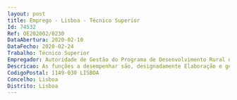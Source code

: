 ```yaml
--- 
layout: post
title: Emprego - Lisboa - Técnico Superior
Id: 74532
Ref: OE202002/0230
DataAbertura: 2020-02-10
DataFecho: 2020-02-24
Trabalho: Técnico Superior
Empregador: Autoridade de Gestão do Programa de Desenvolvimento Rural do Continente 2020
Descricao: As funções a desempenhar são, designadamente Elaboração e gestão do orçamento da AG, propondo as alterações orçamentais adequadas Acompanhamento da execução material, contabilística e financeira de projetos cofinanciados, nomeadamente o tratamento, contabilização, e lançamento das diversas fases da despesa e receito do orçamento do projeto Registo e análise dos movimentos contabilísticos no sistema de informação da área administrativa e financeira da AG Acompanhamento da execução material e financeira de contratos  Colaboração na elaboração de processos de compras de bens e serviços no âmbito da utilização da Agência Nacional de Compras Públicas (ANCP) e da plataforma de compras públicas eletrónicas Reporting — Acompanhamento de relatórios de gestão corrente e envio desta documentação para as entidades Oficiais  Balanço Social  Plano de Atividades e QUAR  Relatório de Atividades  Carregamento trimestral SIGO e SIOE.
CodigoPostal: 1149-030 LISBOA
Concelho: Lisboa
Distrito: Lisboa
--- 
```


